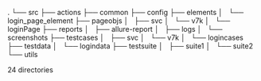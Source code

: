 .
└── src
    ├── actions
    ├── common
    ├── config
    ├── elements
    │   └── login_page_element
    ├── pageobjs
    │   ├── svc
    │   └── v7k
    │       └── loginPage
    ├── reports
    │   ├── allure-report
    │   ├── logs
    │   └── screenshots
    ├── testcases
    │   ├── svc
    │   └── v7k
    │       └── logincases
    ├── testdata
    │   └── logindata
    ├── testsuite
    │   ├── suite1
    │   └── suite2
    └── utils

24 directories
